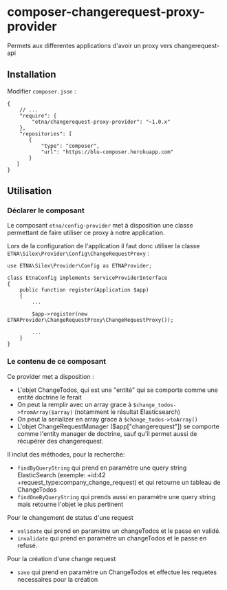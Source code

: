 # composer-changerequest-proxy-provider
Permets aux differentes applications d'avoir un proxy vers changerequest-api

## Installation

Modifier `composer.json` :

```
{
    // ...
    "require": {
        "etna/changerequest-proxy-provider": "~1.0.x"
    },
    "repositories": [
       {
           "type": "composer",
           "url": "https://blu-composer.herokuapp.com"
       }
   ]
}
```

## Utilisation

### Déclarer le composant

Le composant `etna/config-provider` met à disposition une classe permettant de faire utiliser ce proxy à notre application.

Lors de la configuration de l'application il faut donc utiliser la classe `ETNA\Silex\Provider\Config\ChangeRequestProxy` :

```
use ETNA\Silex\Provider\Config as ETNAProvider;

class EtnaConfig implements ServiceProviderInterface
{
    public function register(Application $app)
    {
        ...

        $app->register(new ETNAProvider\ChangeRequestProxy\ChangeRequestProxy());

        ...
    }
}
```

### Le contenu de ce composant

Ce provider met a disposition :
- L'objet ChangeTodos, qui est une "entité" qui se comporte comme une entité doctrine le ferait
 - On peut la remplir avec un array grace à `$change_todos->fromArray($array)` (notamment le résultat Elasticsearch)
 - On peut la serializer en array grace à `$change_todos->toArray()`
- L'objet ChangeRequestManager ($app["changerequest"]) se comporte comme l'entity manager de doctrine, sauf qu'il permet aussi de récupérer des changerequest.

Il inclut des méthodes, pour la recherche:
 - `findByQueryString` qui prend en paramètre une query string ElasticSearch (exemple: +id:42 +request_type:company_change_request) et qui retourne un tableau de ChangeTodos
 - `findOneByQueryString` qui prends aussi en paramètre une query string mais retourne l'objet le plus pertinent

Pour le changement de status d'une request
 - `validate` qui prend en paramètre un changeTodos et le passe en validé.
 - `invalidate` qui prend en paramètre un changeTodos et le passe en refusé.

Pour la création d'une change request
 - `save` qui prend en paramètre un ChangeTodos et effectue les requetes necessaires pour la création
